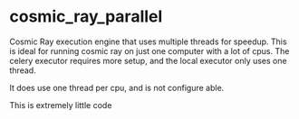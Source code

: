 # cosmic_ray_parallel

Cosmic Ray execution engine that uses multiple threads for speedup. This is
ideal for running cosmic ray on just one computer with a lot of cpus. The celery
executor requires more setup, and the local executor only uses one thread.

It does use one thread per cpu, and is not configure able.

This is extremely little code
